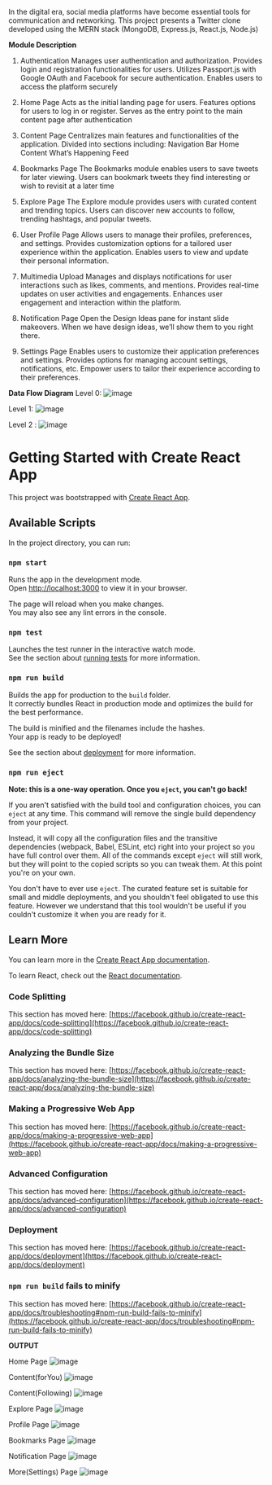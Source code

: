 In the digital era, social media platforms have become essential tools for communication and networking. This project presents a Twitter clone developed using the MERN stack (MongoDB, Express.js, React.js, Node.js)


**Module Description**

1. Authentication
Manages user authentication and authorization.
Provides login and registration functionalities for users.
Utilizes Passport.js with Google OAuth and Facebook for secure authentication.
Enables users to access the platform securely


2. Home Page
Acts as the initial landing page for users.
Features options for users to log in or register.
Serves as the entry point to the main content page after authentication

3. Content Page
Centralizes main features and functionalities of the application.
Divided into sections including:
Navigation Bar
Home Content
What’s Happening Feed

4. Bookmarks Page
The Bookmarks module enables users to save tweets for later viewing.
Users can bookmark tweets they find interesting or wish to revisit at a later time

5. Explore Page
The Explore module provides users with curated content and trending topics.
Users can discover new accounts to follow, trending hashtags, and popular tweets.

6. User Profile Page
Allows users to manage their profiles, preferences, and settings.
Provides customization options for a tailored user experience within the application.
Enables users to view and update their personal information.

7. Multimedia Upload
Manages and displays notifications for user interactions such as likes, comments, and mentions.
Provides real-time updates on user activities and engagements.
Enhances user engagement and interaction within the platform.

8. Notification Page
Open the Design Ideas pane for instant slide makeovers. 
When we have design ideas, we’ll show them to you right there. 

9. Settings Page
Enables users to customize their application preferences and settings.
Provides options for managing account settings, notifications, etc.
Empower users to tailor their experience according to their preferences.

**Data Flow Diagram**
Level 0: ![image](https://github.com/Bharath-Sethuraman/Twitter-clone/assets/135990314/b5f3c784-1f06-4efa-a489-e98325589670)




Level 1: ![image](https://github.com/Bharath-Sethuraman/Twitter-clone/assets/135990314/d640b4b6-f4be-4862-b8c6-7fbb964de8eb)




Level 2 : ![image](https://github.com/Bharath-Sethuraman/Twitter-clone/assets/135990314/427b4a32-9760-4dad-b6ab-3e28ac11c3f8)


# Getting Started with Create React App

This project was bootstrapped with [Create React App](https://github.com/facebook/create-react-app).

## Available Scripts

In the project directory, you can run:

### `npm start`

Runs the app in the development mode.\
Open [http://localhost:3000](http://localhost:3000) to view it in your browser.

The page will reload when you make changes.\
You may also see any lint errors in the console.

### `npm test`

Launches the test runner in the interactive watch mode.\
See the section about [running tests](https://facebook.github.io/create-react-app/docs/running-tests) for more information.

### `npm run build`

Builds the app for production to the `build` folder.\
It correctly bundles React in production mode and optimizes the build for the best performance.

The build is minified and the filenames include the hashes.\
Your app is ready to be deployed!

See the section about [deployment](https://facebook.github.io/create-react-app/docs/deployment) for more information.

### `npm run eject`

**Note: this is a one-way operation. Once you `eject`, you can't go back!**

If you aren't satisfied with the build tool and configuration choices, you can `eject` at any time. This command will remove the single build dependency from your project.

Instead, it will copy all the configuration files and the transitive dependencies (webpack, Babel, ESLint, etc) right into your project so you have full control over them. All of the commands except `eject` will still work, but they will point to the copied scripts so you can tweak them. At this point you're on your own.

You don't have to ever use `eject`. The curated feature set is suitable for small and middle deployments, and you shouldn't feel obligated to use this feature. However we understand that this tool wouldn't be useful if you couldn't customize it when you are ready for it.

## Learn More

You can learn more in the [Create React App documentation](https://facebook.github.io/create-react-app/docs/getting-started).

To learn React, check out the [React documentation](https://reactjs.org/).

### Code Splitting

This section has moved here: [https://facebook.github.io/create-react-app/docs/code-splitting](https://facebook.github.io/create-react-app/docs/code-splitting)

### Analyzing the Bundle Size

This section has moved here: [https://facebook.github.io/create-react-app/docs/analyzing-the-bundle-size](https://facebook.github.io/create-react-app/docs/analyzing-the-bundle-size)

### Making a Progressive Web App

This section has moved here: [https://facebook.github.io/create-react-app/docs/making-a-progressive-web-app](https://facebook.github.io/create-react-app/docs/making-a-progressive-web-app)

### Advanced Configuration

This section has moved here: [https://facebook.github.io/create-react-app/docs/advanced-configuration](https://facebook.github.io/create-react-app/docs/advanced-configuration)

### Deployment

This section has moved here: [https://facebook.github.io/create-react-app/docs/deployment](https://facebook.github.io/create-react-app/docs/deployment)

### `npm run build` fails to minify

This section has moved here: [https://facebook.github.io/create-react-app/docs/troubleshooting#npm-run-build-fails-to-minify](https://facebook.github.io/create-react-app/docs/troubleshooting#npm-run-build-fails-to-minify)

**OUTPUT**


Home Page
![image](https://github.com/Bharath-Sethuraman/Twitter-clone/assets/135990314/f31809bb-8298-493d-bb18-2cb4a0a727ab)

Content(forYou)
![image](https://github.com/Bharath-Sethuraman/Twitter-clone/assets/135990314/e6d085fd-a0bc-4c15-82a0-2a365b9153a5)

Content(Following)
![image](https://github.com/Bharath-Sethuraman/Twitter-clone/assets/135990314/7f6aa1fa-01e6-4e1d-b453-2bd967fadb20)

Explore Page
![image](https://github.com/Bharath-Sethuraman/Twitter-clone/assets/135990314/e3950449-8f63-4f48-ba23-9aca53c1cae7)

Profile Page
![image](https://github.com/Bharath-Sethuraman/Twitter-clone/assets/135990314/e8ced4a9-f167-4531-892e-b111f60dcfc2)

Bookmarks Page
![image](https://github.com/Bharath-Sethuraman/Twitter-clone/assets/135990314/9ef9eaa3-f78d-48da-aa43-7a93f9803f94)

Notification Page
![image](https://github.com/Bharath-Sethuraman/Twitter-clone/assets/135990314/40eec295-c38c-4e1f-989a-f9f56caac6cf)

More(Settings) Page
![image](https://github.com/Bharath-Sethuraman/Twitter-clone/assets/135990314/2285e9c0-fbe0-4b7c-afa3-7a55e36ad765)
